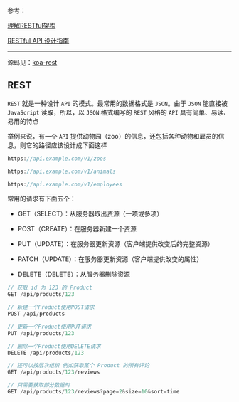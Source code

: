 参考：

[理解RESTful架构](http://www.ruanyifeng.com/blog/2011/09/restful.html)

[RESTful API 设计指南](http://www.ruanyifeng.com/blog/2014/05/restful_api.html)

----

源码见：[koa-rest](https://github.com/hanekaoru/koa-demo/tree/master/koa-rest)

## REST

```REST``` 就是一种设计 ```API``` 的模式。最常用的数据格式是 ```JSON```。由于 ```JSON``` 能直接被 ```JavaScript``` 读取，所以，以 ```JSON``` 格式编写的 ```REST``` 风格的 ```API``` 具有简单、易读、易用的特点

举例来说，有一个 ```API``` 提供动物园（zoo）的信息，还包括各种动物和雇员的信息，则它的路径应该设计成下面这样

```js
https://api.example.com/v1/zoos

https://api.example.com/v1/animals

https://api.example.com/v1/employees
```

常用的请求有下面五个：

* GET（SELECT）：从服务器取出资源（一项或多项）

* POST（CREATE）：在服务器新建一个资源

* PUT（UPDATE）：在服务器更新资源（客户端提供改变后的完整资源）

* PATCH（UPDATE）：在服务器更新资源（客户端提供改变的属性）

* DELETE（DELETE）：从服务器删除资源

```js
// 获取 id 为 123 的 Product
GET /api/products/123

// 新建一个Product使用POST请求
POST /api/products

// 更新一个Product使用PUT请求
PUT /api/products/123

// 删除一个Product使用DELETE请求
DELETE /api/products/123

// 还可以按层次组织 例如获取某个 Product 的所有评论
GET /api/products/123/reviews

// 只需要获取部分数据时
GET /api/products/123/reviews?page=2&size=10&sort=time
```
